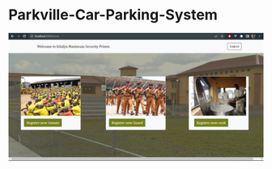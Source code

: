 # Parkville-Car-Parking-System
![Design preview](https://github.com/arafats1/CI_CD-Prison_Project_system/blob/main/public/images/home.png?raw=true)



